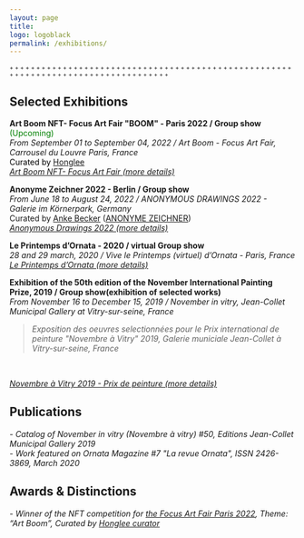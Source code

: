 ```yaml
---
layout: page
title:
logo: logoblack
permalink: /exhibitions/
---
```



<font size="1"> +  +  +  +  +  +  +  +  +  +  +  +  +  +  +  +  +  +  +  +  +  +  +  +  +  +  +  +  +  +  +  +  +  +  +  +  +  +  +  +  +  +  +  +  +  +  +  +  +  +  +  +  +  +  +  +  +  +  +  +  +  +  +  +  +  +  +  +  +  +  +  +  +  +  +  +  +  +  +  +  +  +  +</font> 
<br>

## Selected Exhibitions 


**Art Boom NFT- Focus Art Fair "BOOM" - Paris 2022 / Group show** <span style="color: green;"> (Upcoming)</span>
<br>
*From September 01 to September 04, 2022 / Art Boom - Focus Art Fair, Carrousel du Louvre Paris, France* <br>
<span style="color: black;"> 
Curated by [Honglee](https://fr.curatorhonglee.com/)  </span> <br>
[*Art Boom NFT- Focus Art Fair (more details)*](https://www.focusartfair.net/nft)
<br>

**Anonyme Zeichner 2022 - Berlin / Group show** 
<br>
*From June 18 to August 24, 2022 / ANONYMOUS DRAWINGS 2022 - Galerie im Körnerpark, Germany* <br>
Curated by [Anke Becker](https://www.anke-becker.de) ([ANONYME ZEICHNER](https://www.anonyme-zeichner.de/))<br>
[*Anonymous Drawings 2022 (more details)*](https://galerie-im-koernerpark.de/en/exhibitions/anonyme-zeichner-2022)
<br>

**Le Printemps d’Ornata - 2020 / virtual Group show** 
<br>
*28 and 29 march, 2020 / Vive le Printemps (virtuel) d’Ornata - Paris, France* <br>
[*Le Printemps d’Ornata (more details)*](https://www.facebook.com/EurydemaOrnata/)
<br>

**Exhibition of the 50th edition of the November International Painting Prize, 2019 / Group show(exhibition of selected works)** <br>
*From November 16 to December 15, 2019  / November in vitry, Jean-Collet Municipal Gallery at Vitry-sur-seine, France*
 > *Exposition des oeuvres selectionnées pour le Prix international de peinture "Novembre à Vitry" 2019, Galerie municiale Jean-Collet à Vitry-sur-seine, France*
<br>

[*Novembre à Vitry 2019 - Prix de peinture (more details)*](https://galerie.vitry94.fr/3476-19217/expositions/details/fiche/une-annee-en-peinture-acte-5-novembre-a-vitry-2019-prix-de-peinture.htm)


## Publications


*- Catalog of November in vitry (Novembre à vitry) #50, Editions Jean-Collet Municipal Gallery 2019* <br>
*- Work featured on Ornata Magazine #7 "La revue Ornata", ISSN 2426-3869, March 2020* <br>

## Awards & Distinctions

*- Winner of the NFT competition for [the Focus Art Fair Paris 2022](https://www.focusartfair.net/nft), Theme: “Art Boom”, Curated by [Honglee curator](https://fr.curatorhonglee.com/)* <br>









